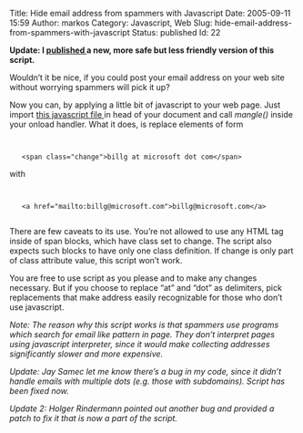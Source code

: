 Title: Hide email address from spammers with Javascript
Date: 2005-09-11 15:59
Author: markos
Category: Javascript, Web
Slug: hide-email-address-from-spammers-with-javascript
Status: published
Id: 22

<div>
 <p>
  <strong>
   Update: I
   <a href="hide-email-address-from-spammers-with-javascript-a-new-attempt.html">
    published
   </a>
   a new, more safe but less friendly version of this script.
  </strong>
 </p>
 <p>
  Wouldn’t it be nice, if you could post your email address on your web site without worrying spammers will pick it up?
 </p>
 <p>
  Now you can, by applying a little bit of javascript to your web page. Just import
  <a href="/blog/code/mangle.js" title="Javascript file with mangle function">
   this javascript file
  </a>
  in head of your document and call
  <em>
   mangle()
  </em>
  inside your onload handler. What it does, is replace elements of form
  <br/>
  <code>
   <br/>
   &lt;span class="change"&gt;billg at microsoft dot com&lt;/span&gt;
  </code>
  <br/>
  with
  <br/>
  <code>
   <br/>
   &lt;a href="mailto:billg@microsoft.com"&gt;billg@microsoft.com&lt;/a&gt;
  </code>
 </p>
 <p>
  There are few caveats to its use. You’re not allowed to use any HTML tag inside of span blocks, which have class set to change. The script also expects such blocks to have only one class definition. If change is only part of class attribute value, this script won’t work.
 </p>
 <p>
  You are free to use script as you please and to make any changes necessary. But if you choose to replace “at” and “dot” as delimiters, pick replacements that make address easily recognizable for those who don’t use javascript.
 </p>
 <p>
  <em>
   Note: The reason why this script works is that spammers use programs which search for email like pattern in page. They don’t interpret pages using javascript interpreter, since it would make collecting addresses significantly slower and more expensive.
  </em>
 </p>
 <p>
  <em>
   Update: Jay Samec let me know there’s a bug in my code, since it didn’t handle emails with multiple dots (e.g. those with subdomains). Script has been fixed now.
  </em>
 </p>
 <p>
  <em>
   Update 2: Holger Rindermann pointed out another bug and provided a patch to fix it that is now a part of the script.
  </em>
 </p>
</div>
